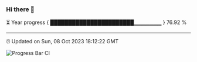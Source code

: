 ### Hi there 👋

⏳ Year progress { ███████████████████████▁▁▁▁▁▁▁ } 76.92 %

---

⏰ Updated on Sun, 08 Oct 2023 18:12:22 GMT

![Progress Bar CI](https://github.com/liununu/liununu/workflows/Progress%20Bar%20CI/badge.svg)
